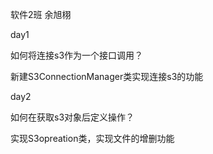 软件2班 余旭栩

day1

如何将连接s3作为一个接口调用？

新建S3ConnectionManager类实现连接s3的功能

day2

如何在获取s3对象后定义操作？

实现S3opreation类，实现文件的增删功能
